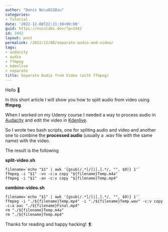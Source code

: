 ```yaml
---
author: "Denis Nu\u021Biu"
categories:
- Tutorial
date: '2022-12-08T22:21:30+00:00'
guid: https://nuculabs.dev/?p=2442
id: 2442
layout: post
permalink: /2022/12/08/separate-audio-and-video/
tags:
- audacity
- audio
- ffmpeg
- kdenlive
- separate
title: Separate Audio from Video (with ffmpeg)
---
```

Hello 👋


In this short article I will show you how to split audio from video using **ffmpeg**.


When I worked on my Udemy course I needed a way to process audio in [Audacity](https://www.audacityteam.org/) and edit the video in [Kdenlive](https://kdenlive.org/en/).


So I wrote two bash scripts, one for spliting audio and video and another one to combine the **processed audio** (usually a .wav file with the same name) with the video.


The result is the following


**split-video.sh**


```
filename=`echo "$1" | awk '{gsub(/.*[/]|[.].*/, "", $0)} 1'`
ffmpeg -i "$1" -vn -c:a copy "${filename}Temp.m4a"
ffmpeg -i "$1" -an -c:v copy "${filename}Temp.mp4"
```


**combine-video.sh**


```
filename=`echo "$1" | awk '{gsub(/.*[/]|[.].*/, "", $0)} 1'`
ffmpeg -i "./${filename}Temp.mp4" -i "./${filename}Temp.wav" -c:v copy -c:a aac "./${filename}Final.mp4"
rm "./${filename}Temp.m4a"
rm "./${filename}Temp.mp4"
```


Thanks for reading and happy hacking! 🏄